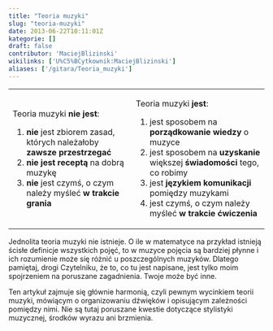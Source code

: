 ```yaml
---
title: "Teoria muzyki"
slug: "teoria-muzyki"
date: 2013-06-22T10:11:01Z
kategorie: []
draft: false
contributor: 'MaciejBlizinski'
wikilinks: ['U%C5%BCytkownik:MaciejBlizinski']
aliases: ['/gitara/Teoria_muzyki']
---
```

<table>
<tbody>
<tr class="odd">
<td><p>Teoria muzyki <strong>nie jest</strong>:</p>
<ol>
<li><strong>nie</strong> jest zbiorem zasad, których należałoby <strong>zawsze przestrzegać</strong></li>
<li><strong>nie jest receptą</strong> na dobrą muzykę</li>
<li><strong>nie</strong> jest czymś, o czym należy myśleć <strong>w trakcie grania</strong></li>
</ol></td>
<td><p>Teoria muzyki <strong>jest</strong>:</p>
<ol>
<li>jest sposobem na <strong>porządkowanie wiedzy</strong> o muzyce</li>
<li>jest sposobem na <strong>uzyskanie</strong> większej <strong>świadomości</strong> tego, co robimy</li>
<li>jest <strong>językiem komunikacji</strong> pomiędzy muzykami</li>
<li>jest czymś, o czym należy myśleć <strong>w trakcie ćwiczenia</strong></li>
</ol></td>
</tr>
</tbody>
</table>

Jednolita teoria muzyki nie istnieje. O ile w matematyce na przykład
istnieją ścisłe definicje wszystkich pojęć, to w muzyce pojęcia są
bardziej płynne i ich rozumienie może się różnić u poszczególnych
muzyków. Dlatego pamiętaj, drogi Czytelniku, że to, co tu jest
napisane, jest tylko moim<!-- link nie odnosił się do niczego: 'Teoria muzyki' ('content/parked/teoria-muzyki/Teoria_muzyki.md') links to 'Użytkownik:MaciejBlizinski' ('content/parked/teoria-muzyki/Użytkownik:MaciejBlizinski.md') and that does not exist -->
spojrzeniem na poruszane zagadnienia. Twoje może być inne.

Ten artykuł zajmuje się głównie harmonią, czyli pewnym wycinkiem teorii
muzyki, mówiącym o organizowaniu dźwięków i opisującym zależności
pomiędzy nimi. Nie są tutaj poruszane kwestie dotyczące stylistyki
muzycznej, środków wyrazu ani brzmienia.
